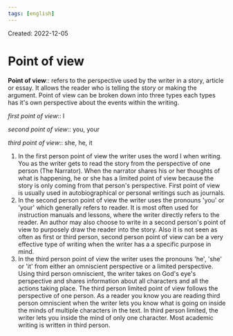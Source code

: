 ```yaml
---
tags: [english] 
---
```

Created: 2022-12-05

# Point of view

**Point of view**:: refers to the perspective used by the writer in a story, article or essay. It allows the reader who is telling the story or making the argument. Point of view can be broken down into three types each types has it's own perspective about the events within the writing. 
<!--SR:!2023-02-05,7,250-->

<!--SR:!2023-04-02,67,230-->

_first point of view_:: I 
<!--SR:!2023-03-19,65,250-->
_second point of view_:: you, your 
<!--SR:!2023-03-09,58,250-->
_third point of view_:: she, he, it 
<!--SR:!2023-03-07,57,250-->

1. In the first person point of view the writer uses the word I when writing. You as the writer gets to read the story from the perspective of one person (The Narrator). When the narrator shares his or her thoughts of what is happening, he or she has a limited point of view because the story is only coming from that person's perspective. First point of view is usually used in autobiographical or personal writings such as journals.
2. In the second person point of view the writer uses the pronouns 'you' or 'your' which generally refers to reader. It is most often used for instruction manuals and lessons, where the writer directly refers to the reader. An author may also choose to write in a second person's point of view to purposely draw the reader into the story. Also it is not seen as often as first or third person, second person point of view can be a very effective type of writing when the writer has a a specific purpose in mind. 
3. In the third person point of view the writer uses the pronouns 'he', 'she' or 'it' from either an omniscient perspective or a limited perspective. Using third person omniscient, the writer takes on God's eye's perspective and shares information about all characters and all the actions taking place. The third person limited point of view follows the perspective of one person. As a reader you know you are reading third person omniscient when the writer lets you know what is going on inside the minds of multiple characters in the text. In third person limited, the writer lets you inside the mind of only one character. Most academic writing is written in third person.